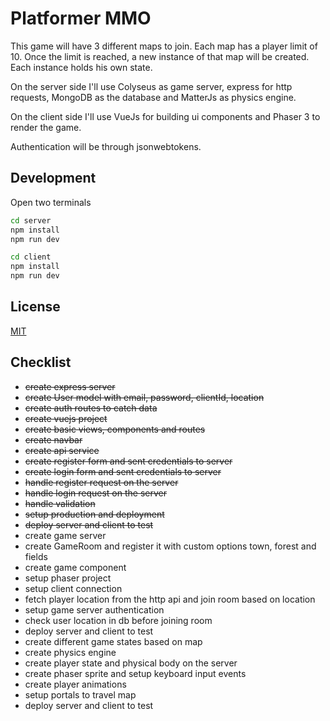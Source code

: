 # Platformer MMO

This game will have 3 different maps to join. Each map has a player limit of 10. Once the limit is reached, a new instance of that map will be created. Each instance holds his own state.

On the server side I'll use Colyseus as game server, express for http requests, MongoDB as the database and MatterJs as physics engine.

On the client side I'll use VueJs for building ui components and Phaser 3 to render the game.

Authentication will be through jsonwebtokens.

## Development

Open two terminals

```bash
cd server
npm install
npm run dev
```
```bash
cd client
npm install
npm run dev
```

## License

[MIT](https://choosealicense.com/licenses/mit/)

## Checklist

- ~~create express server~~
- ~~create User model with email, password, clientId, location~~
- ~~create auth routes to catch data~~
- ~~create vuejs project~~
- ~~create basic views, components and routes~~
- ~~create navbar~~
- ~~create api service~~
- ~~create register form and sent credentials to server~~
- ~~create login form and sent credentials to server~~
- ~~handle register request on the server~~
- ~~handle login request on the server~~
- ~~handle validation~~
- ~~setup production and deployment~~
- ~~deploy server and client to test~~
- create game server
- create GameRoom and register it with custom options town, forest and fields
- create game component
- setup phaser project
- setup client connection
- fetch player location from the http api and join room based on location
- setup game server authentication
- check user location in db before joining room
- deploy server and client to test
- create different game states based on map
- create physics engine
- create player state and physical body on the server
- create phaser sprite and setup keyboard input events
- create player animations
- setup portals to travel map
- deploy server and client to test